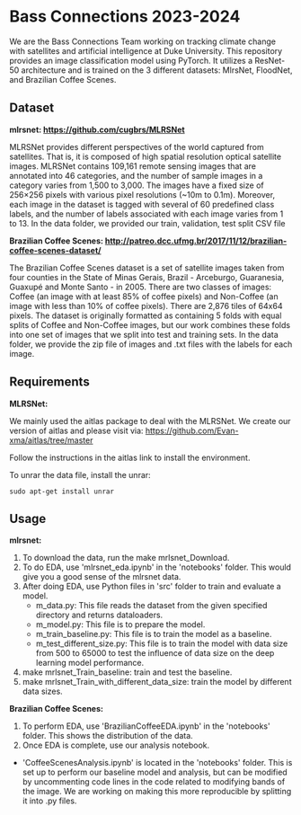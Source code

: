# Bass Connections 2023-2024
We are the Bass Connections Team working on tracking climate change with satellites and artificial intelligence at Duke University. This repository provides an image classification model using PyTorch. It utilizes a ResNet-50 architecture and is trained on the 3 different datasets: MlrsNet, FloodNet, and Brazilian Coffee Scenes.

## Dataset
**mlrsnet: https://github.com/cugbrs/MLRSNet**

MLRSNet provides different perspectives of the world captured from satellites. That is, it is composed of high spatial resolution optical satellite images. MLRSNet contains 109,161 remote sensing images that are annotated into 46 categories, and the number of sample images in a category varies from 1,500 to 3,000. The images have a fixed size of 256×256 pixels with various pixel resolutions (~10m to 0.1m). Moreover, each image in the dataset is tagged with several of 60 predefined class labels, and the number of labels associated with each image varies from 1 to 13.
In the data folder, we provided our train, validation, test split CSV file

**Brazilian Coffee Scenes: http://patreo.dcc.ufmg.br/2017/11/12/brazilian-coffee-scenes-dataset/**

The Brazilian Coffee Scenes dataset is a set of satellite images taken from four counties in the State of Minas Gerais, Brazil - Arceburgo, Guaranesia, Guaxupé and Monte Santo - in 2005. There are two classes of images: Coffee (an image with at least 85% of coffee pixels) and Non-Coffee (an image with less than 10% of coffee pixels). There are 2,876 tiles of 64x64 pixels. The dataset is originally formatted as containing 5 folds with equal splits of Coffee and Non-Coffee images, but our work combines these folds into one set of images that we split into test and training sets. In the data folder, we provide the zip file of images and .txt files with the labels for each image.

## Requirements
**MLRSNet:**

We mainly used the aitlas package to deal with the MLRSNet. We create our version of aitlas and please visit via:
https://github.com/Evan-xma/aitlas/tree/master

Follow the instructions in the aitlas link to install the environment.

To unrar the data file, install the unrar:
```
sudo apt-get install unrar
```


## Usage
**mlrsnet:**
1. To download the data, run the make mrlsnet_Download.
2. To do EDA, use 'mlrsnet_eda.ipynb' in the 'notebooks' folder. This would give you a good sense of the mlrsnet data.
3. After doing EDA, use Python files in 'src' folder to train and evaluate a model.
   * m_data.py: This file reads the dataset from the given specified directory and returns dataloaders.
   * m_model.py: This file is to prepare the model.
   * m_train_baseline.py: This file is to train the model as a baseline.
   * m_test_different_size.py: This file is to train the model with data size from 500 to 65000 to test the influence of data size on the deep learning model performance.
4. make mrlsnet_Train_baseline: train and test the baseline.
5. make mrlsnet_Train_with_different_data_size: train the model by different data sizes.

**Brazilian Coffee Scenes:**
1. To perform EDA, use 'BrazilianCoffeeEDA.ipynb' in the 'notebooks' folder. This shows the distribution of the data.
2. Once EDA is complete, use our analysis notebook.
  * 'CoffeeScenesAnalysis.ipynb' is located in the 'notebooks' folder. This is set up to perform our baseline model and analysis, but can be modified by uncommenting code lines in the code related to modifying bands of the image. We are working on making this more reproducible by splitting it into .py files.
